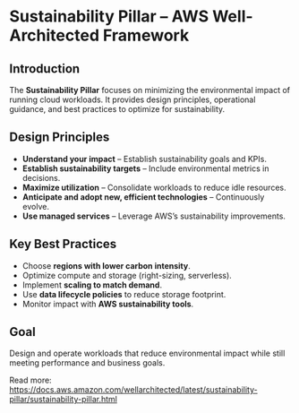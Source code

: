 # Sustainability Pillar – AWS Well-Architected Framework


## Introduction
The **Sustainability Pillar** focuses on minimizing the environmental impact of running cloud workloads. It provides design principles, operational guidance, and best practices to optimize for sustainability.

## Design Principles
- **Understand your impact** – Establish sustainability goals and KPIs.
- **Establish sustainability targets** – Include environmental metrics in decisions.
- **Maximize utilization** – Consolidate workloads to reduce idle resources.
- **Anticipate and adopt new, efficient technologies** – Continuously evolve.
- **Use managed services** – Leverage AWS’s sustainability improvements.

## Key Best Practices
- Choose **regions with lower carbon intensity**.
- Optimize compute and storage (right-sizing, serverless).
- Implement **scaling to match demand**.
- Use **data lifecycle policies** to reduce storage footprint.
- Monitor impact with **AWS sustainability tools**.

## Goal
Design and operate workloads that reduce environmental impact while still meeting performance and business goals.

Read more: https://docs.aws.amazon.com/wellarchitected/latest/sustainability-pillar/sustainability-pillar.html
